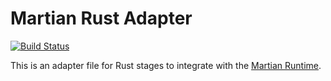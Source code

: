 # Martian Rust Adapter

[![Build Status](https://travis-ci.org/martian-lang/martian-rust.svg?branch=master)](https://travis-ci.org/martian-lang/martian-rust)

This is an adapter file for Rust stages to integrate with the
[Martian Runtime](https://github.com/martian-lang/martian).
